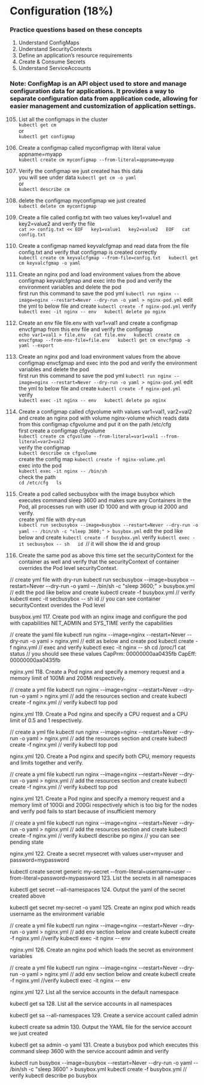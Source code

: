 # Configuration (18%)


### Practice questions based on these concepts
1. Understand ConfigMaps
2. Understand SecurityContexts
3. Define an application’s resource requirements
4. Create & Consume Secrets
5. Understand ServiceAccounts

### Note: ConfigMap is an API object used to store and manage configuration data for applications. It provides a way to separate configuration data from application code, allowing for easier management and customization of application settings.

105. List all the configmaps in the cluster  
`kubectl get cm`  
     or  
`kubectl get configmap`  

106. Create a configmap called myconfigmap with literal value appname=myapp  
`kubectl create cm myconfigmap --from-literal=appname=myapp`  

107. Verify the configmap we just created has this data  
you will see under data
`kubectl get cm -o yaml`  
         or  
`kubectl describe cm`  

108. delete the configmap myconfigmap we just created  
`kubectl delete cm myconfigmap`  

109. Create a file called config.txt with two values key1=value1 and key2=value2 and verify the file  
`cat >> config.txt << EOF  
key1=value1  
key2=value2  
EOF  
cat config.txt`

110. Create a configmap named keyvalcfgmap and read data from the file config.txt and verify that configmap is created correctly  
`kubectl create cm keyvalcfgmap --from-file=config.txt  
kubectl get cm keyvalcfgmap -o yaml`

111. Create an nginx pod and load environment values from the above configmap keyvalcfgmap and exec into the pod and verify the environment variables and delete the pod  
first run this command to save the pod yml
`kubectl run nginx --image=nginx --restart=Never --dry-run -o yaml > nginx-pod.yml`
edit the yml to below file and create
`kubectl create -f nginx-pod.yml`
verify  
`kubectl exec -it nginx -- env  
kubectl delete po nginx`


112. Create an env file file.env with var1=val1 and create a configmap envcfgmap from this env file and verify the configmap  
`echo var1=val1 > file.env  
cat file.env  
kubectl create cm envcfgmap --from-env-file=file.env  
kubectl get cm envcfgmap -o yaml --export`  

113. Create an nginx pod and load environment values from the above configmap envcfgmap and exec into the pod and verify the environment variables and delete the pod  
first run this command to save the pod yml
`kubectl run nginx --image=nginx --restart=Never --dry-run -o yaml > nginx-pod.yml`
edit the yml to below file and create
`kubectl create -f nginx-pod.yml`  
verify  
`kubectl exec -it nginx -- env  
kubectl delete po nginx`  

114. Create a configmap called cfgvolume with values var1=val1, var2=val2 and create an nginx pod with volume nginx-volume which reads data from this configmap cfgvolume and put it on the path /etc/cfg  
first create a configmap cfgvolume   
`kubectl create cm cfgvolume --from-literal=var1=val1 --from-literal=var2=val2`  
verify the configmap  
`kubectl describe cm cfgvolume`  
create the config map 
`kubectl create -f nginx-volume.yml`  
exec into the pod  
`kubectl exec -it nginx -- /bin/sh`  
check the path  
`cd /etc/cfg  
ls`


115. Create a pod called secbusybox with the image busybox which executes command sleep 3600 and makes sure any Containers in the Pod, all processes run with user ID 1000 and with group id 2000 and verify.  
create yml file with dry-run  
`kubectl run secbusybox --image=busybox --restart=Never --dry-run -o yaml -- /bin/sh -c "sleep 3600;" > busybox.yml`
edit the pod like below and create
`kubectl create -f busybox.yml`
verify
`kubectl exec -it secbusybox -- sh  
id `// it will show the id and group  

116. Create the same pod as above this time set the securityContext for the container as well and verify that the securityContext of container overrides the Pod level securityContext.

// create yml file with dry-run
kubectl run secbusybox --image=busybox --restart=Never --dry-run -o yaml -- /bin/sh -c "sleep 3600;" > busybox.yml
// edit the pod like below and create
kubectl create -f busybox.yml
// verify
kubectl exec -it secbusybox -- sh
id // you can see container securityContext overides the Pod level

busybox.yml
117. Create pod with an nginx image and configure the pod with capabilities NET_ADMIN and SYS_TIME verify the capabilities

// create the yaml file
kubectl run nginx --image=nginx --restart=Never --dry-run -o yaml > nginx.yml
// edit as below and create pod
kubectl create -f nginx.yml
// exec and verify
kubectl exec -it nginx -- sh
cd /proc/1
cat status
// you should see these values
CapPrm: 00000000aa0435fb
CapEff: 00000000aa0435fb

nginx.yml
118. Create a Pod nginx and specify a memory request and a memory limit of 100Mi and 200Mi respectively.

// create a yml file
kubectl run nginx --image=nginx --restart=Never --dry-run -o yaml > nginx.yml
// add the resources section and create
kubectl create -f nginx.yml
// verify
kubectl top pod

nginx.yml
119. Create a Pod nginx and specify a CPU request and a CPU limit of 0.5 and 1 respectively.

// create a yml file
kubectl run nginx --image=nginx --restart=Never --dry-run -o yaml > nginx.yml
// add the resources section and create
kubectl create -f nginx.yml
// verify
kubectl top pod

nginx.yml
120. Create a Pod nginx and specify both CPU, memory requests and limits together and verify.

// create a yml file
kubectl run nginx --image=nginx --restart=Never --dry-run -o yaml > nginx.yml
// add the resources section and create
kubectl create -f nginx.yml
// verify
kubectl top pod

nginx.yml
121. Create a Pod nginx and specify a memory request and a memory limit of 100Gi and 200Gi respectively which is too big for the nodes and verify pod fails to start because of insufficient memory

// create a yml file
kubectl run nginx --image=nginx --restart=Never --dry-run -o yaml > nginx.yml
// add the resources section and create
kubectl create -f nginx.yml
// verify
kubectl describe po nginx // you can see pending state

nginx.yml
122. Create a secret mysecret with values user=myuser and password=mypassword

kubectl create secret generic my-secret --from-literal=username=user --from-literal=password=mypassword
123. List the secrets in all namespaces

kubectl get secret --all-namespaces
124. Output the yaml of the secret created above

kubectl get secret my-secret -o yaml
125. Create an nginx pod which reads username as the environment variable

// create a yml file
kubectl run nginx --image=nginx --restart=Never --dry-run -o yaml > nginx.yml
// add env section below and create
kubectl create -f nginx.yml
//verify
kubectl exec -it nginx -- env

nginx.yml
126. Create an nginx pod which loads the secret as environment variables

// create a yml file
kubectl run nginx --image=nginx --restart=Never --dry-run -o yaml > nginx.yml
// add env section below and create
kubectl create -f nginx.yml
//verify
kubectl exec -it nginx -- env

nginx.yml
127. List all the service accounts in the default namespace

kubectl get sa
128. List all the service accounts in all namespaces

kubectl get sa --all-namespaces
129. Create a service account called admin

kubectl create sa admin
130. Output the YAML file for the service account we just created

kubectl get sa admin -o yaml
131. Create a busybox pod which executes this command sleep 3600 with the service account admin and verify

kubectl run busybox --image=busybox --restart=Never --dry-run -o yaml -- /bin/sh -c "sleep 3600" > busybox.yml
kubectl create -f busybox.yml
// verify
kubectl describe po busybox
